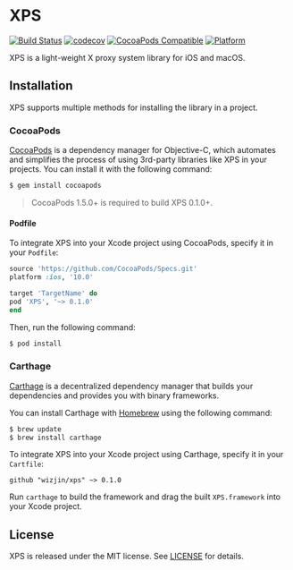 # XPS

[![Build Status](https://travis-ci.org/wizjin/xps.svg?branch=master)](https://travis-ci.org/wizjin/xps)
[![codecov](https://codecov.io/gh/wizjin/xps/branch/master/graph/badge.svg)](https://codecov.io/gh/wizjin/xps)
[![CocoaPods Compatible](https://img.shields.io/cocoapods/v/XPS.svg)](https://img.shields.io/cocoapods/v/XPS.svg)
[![Platform](https://img.shields.io/cocoapods/p/XPS.svg?style=flat)](http://cocoadocs.org/docsets/XPS)

XPS is a light-weight X proxy system library for iOS and macOS.

## Installation
XPS supports multiple methods for installing the library in a project.

### CocoaPods

[CocoaPods](http://cocoapods.org) is a dependency manager for Objective-C, which automates and simplifies the process of using 3rd-party libraries like XPS in your projects. You can install it with the following command:

```bash
$ gem install cocoapods
```

> CocoaPods 1.5.0+ is required to build XPS 0.1.0+.

#### Podfile

To integrate XPS into your Xcode project using CocoaPods, specify it in your `Podfile`:

```ruby
source 'https://github.com/CocoaPods/Specs.git'
platform :ios, '10.0'

target 'TargetName' do
pod 'XPS', '~> 0.1.0'
end
```

Then, run the following command:

```bash
$ pod install
```

### Carthage

[Carthage](https://github.com/Carthage/Carthage) is a decentralized dependency manager that builds your dependencies and provides you with binary frameworks.

You can install Carthage with [Homebrew](http://brew.sh/) using the following command:

```bash
$ brew update
$ brew install carthage
```

To integrate XPS into your Xcode project using Carthage, specify it in your `Cartfile`:

```ogdl
github "wizjin/xps" ~> 0.1.0
```

Run `carthage` to build the framework and drag the built `XPS.framework` into your Xcode project.

## License

XPS is released under the MIT license. See [LICENSE](https://github.com/wizjin/xps/blob/master/LICENSE) for details.
